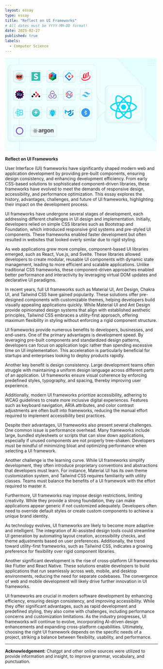 ```yaml
---
layout: essay
type: essay
title: "Reflect on UI Frameworks"
# All dates must be YYYY-MM-DD format!
date: 2025-02-27
published: true
labels:
  - Computer Science
---
```


<img width="500px" class="rounded float-start pe-4" src="../img/17 Best React UI Frameworks for 2024-20240821120845638.webp">

**Reflect on UI Frameworks**

User Interface (UI) frameworks have significantly shaped modern web and application development by providing pre-built components, ensuring design consistency, and enhancing development efficiency. From early CSS-based solutions to sophisticated component-driven libraries, these frameworks have evolved to meet the demands of responsive design, accessibility, and performance optimization. This essay explores the history, advantages, challenges, and future of UI frameworks, highlighting their impact on the development process.

UI frameworks have undergone several stages of development, each addressing different challenges in UI design and implementation. Initially, developers relied on simple CSS libraries such as Bootstrap and Foundation, which introduced responsive grid systems and pre-styled UI components. These frameworks enabled faster development but often resulted in websites that looked overly similar due to rigid styling.

As web applications grew more complex, component-based UI libraries emerged, such as React, Vue.js, and Svelte. These libraries allowed developers to create modular, reusable UI components with dynamic state management, leading to more efficient and scalable applications. Unlike traditional CSS frameworks, these component-driven approaches enabled better performance and interactivity by leveraging virtual DOM updates and declarative UI paradigms.

In recent years, full UI frameworks such as Material UI, Ant Design, Chakra UI, and Tailwind CSS have gained popularity. These solutions offer pre-designed components with customizable themes, helping developers build visually appealing applications quickly. While Material UI and Ant Design provide opinionated design systems that align with established aesthetic principles, Tailwind CSS embraces a utility-first approach, offering maximum flexibility in styling without enforcing a rigid component structure.

UI frameworks provide numerous benefits to developers, businesses, and end-users. One of the primary advantages is development speed. By leveraging pre-built components and standardized design patterns, developers can focus on application logic rather than spending excessive time on UI implementation. This acceleration is particularly beneficial for startups and enterprises looking to deploy products rapidly.

Another key benefit is design consistency. Large development teams often struggle with maintaining a uniform design language across different parts of an application. UI frameworks ensure visual coherence by enforcing predefined styles, typography, and spacing, thereby improving user experience.

Additionally, modern UI frameworks prioritize accessibility, adhering to WCAG guidelines to create more inclusive digital experiences. Features such as keyboard navigation, ARIA attributes, and color contrast adjustments are often built into frameworks, reducing the manual effort required to implement accessibility best practices.

Despite their advantages, UI frameworks also present several challenges. One common issue is performance overhead. Many frameworks include large, bundled stylesheets or scripts that can slow down applications, especially if unused components are not properly tree-shaken. Developers must be mindful of minimizing bloat and optimizing performance when selecting a UI framework.

Another challenge is the learning curve. While UI frameworks simplify development, they often introduce proprietary conventions and abstractions that developers must learn. For instance, Material UI has its own theme customization system, and Tailwind CSS requires familiarity with utility classes. Teams must balance the benefits of a UI framework with the effort required to master it.

Furthermore, UI frameworks may impose design restrictions, limiting creativity. While they provide a strong foundation, they can make applications appear generic if not customized adequately. Developers often need to override default styles or create custom components to achieve a unique brand identity.

As technology evolves, UI frameworks are likely to become more adaptive and intelligent. The integration of AI-assisted design tools could streamline UI generation by automating layout creation, accessibility checks, and theme adjustments based on user preferences. Additionally, the trend toward utility-first frameworks, such as Tailwind CSS, indicates a growing preference for flexibility over rigid component libraries.

Another significant development is the rise of cross-platform UI frameworks like Flutter and React Native. These solutions enable developers to build applications that run seamlessly across web, mobile, and desktop environments, reducing the need for separate codebases. The convergence of web and mobile development will likely drive further innovation in UI frameworks.

UI frameworks are crucial in modern software development by enhancing efficiency, ensuring design consistency, and improving accessibility. While they offer significant advantages, such as rapid development and predefined styling, they also come with challenges, including performance concerns and customization limitations. As the industry progresses, UI frameworks will continue to evolve, incorporating AI-driven design enhancements and expanding cross-platform capabilities. Ultimately, choosing the right UI framework depends on the specific needs of a project, striking a balance between flexibility, usability, and performance.

---

**Acknowledgement:** Chatgpt and other online sources were utilized to provide information and insight, to improve grammar, vocabulary, and punctuation. 
